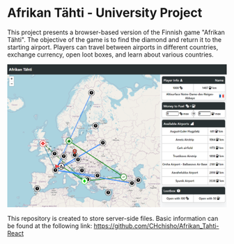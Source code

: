 # Afrikan Tähti - University Project

This project presents a browser-based version of the Finnish game "Afrikan Tähti". The objective of the game is to find the diamond and return it to the starting airport. Players can travel between airports in different countries, exchange currency, open loot boxes, and learn about various countries.

![img.png](https://github.com/CHchisho/Afrikan_Tahti-Python/blob/master/img.png)

This repository is created to store server-side files. Basic information can be found at the following link: https://github.com/CHchisho/Afrikan_Tahti-React